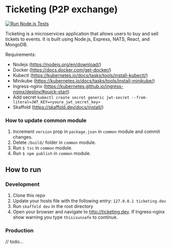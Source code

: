 # Ticketing (P2P exchange)

[![Run Node.js Tests](https://github.com/PavelRavvich/ticketing/actions/workflows/ci.yaml/badge.svg)](https://github.com/PavelRavvich/ticketing/actions/workflows/ci.yaml)

Ticketing is a microservices application that allows users to buy and sell tickets to events. It is built using Node.js, Express, NATS, React, and MongoDB.

Requirements:
- Nodejs (https://nodejs.org/en/download/)
- Docker (https://docs.docker.com/get-docker/)
- Kubectl (https://kubernetes.io/docs/tasks/tools/install-kubectl/)
- Minikube (https://kubernetes.io/docs/tasks/tools/install-minikube/)
- Ingress-nginx (https://kubernetes.github.io/ingress-nginx/deploy/#quick-start)
- Add secret `kubectl create secret generic jwt-secret --from-literal=JWT_KEY=<youre_jwt_secret_key>`
- Skaffold (https://skaffold.dev/docs/install/)

### How to update common module
1. Increment `version` prop in `package.json` in `common` module and commit changes.
2. Delete `/build/` folder in `common` module.
3. Run `$ tsc` in `common` module.
4. Run `$ npm publish` in `common` module.

## How to run
### Development
1. Clone this repo
2. Update your hosts file with the following entry: `127.0.0.1 ticketing.dev`
3. Run `skaffold dev` in the root directory
4. Open your browser and navigate to http://ticketing.dev. If Ingress-nginx show warning you type `thisisunsafe` to continue.

### Production
// todo...
